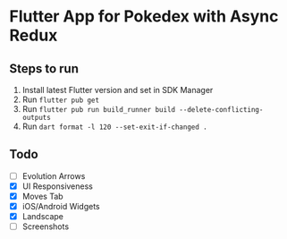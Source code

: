 # Flutter App for Pokedex with Async Redux

## Steps to run
1. Install latest Flutter version and set in SDK Manager
2. Run `flutter pub get`
3. Run `flutter pub run build_runner build --delete-conflicting-outputs`
4. Run `dart format -l 120 --set-exit-if-changed .`

## Todo
- [ ] Evolution Arrows
- [x] UI Responsiveness
- [x] Moves Tab
- [x] iOS/Android Widgets
- [x] Landscape
- [ ] Screenshots
